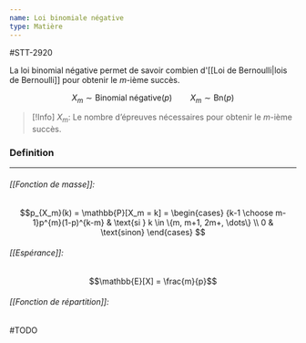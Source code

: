 ```yaml
---
name: Loi binomiale négative
type: Matière
---
```

#STT-2920 

La loi binomial négative permet de savoir combien d'[[Loi de Bernoulli|lois de Bernoulli]] pour obtenir le $m$-ième succès.

$$X_m \sim \text{Binomial négative}(p) \qquad X_m \sim \text{Bn}(p)$$

> [!Info]
> $X_m$: Le nombre d’épreuves nécessaires pour obtenir le $m$-ième succès.

### Definition
---
###### [[Fonction de masse]]:
$$p_{X_m}(k) = \mathbb{P}[X_m = k] = 
\begin{cases}
{k-1 \choose m-1}p^{m}(1-p)^{k-m} & \text{si } k \in \{m, m+1, 2m+, \dots\} \\
0 & \text{sinon}
\end{cases}
$$

###### [[Espérance]]:
$$\mathbb{E}[X] = \frac{m}{p}$$

###### [[Fonction de répartition]]:
#TODO 